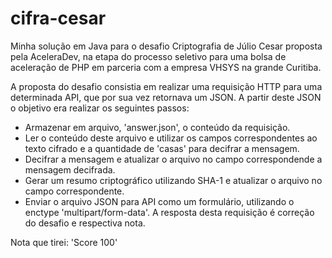 # cifra-cesar
Minha solução em Java para o desafio Criptografia de Júlio Cesar proposta pela AceleraDev, na etapa do processo seletivo para uma bolsa de aceleração de PHP em parceria com a empresa VHSYS na grande Curitiba.

A proposta do desafio consistia em realizar uma requisição HTTP para uma determinada API, que por sua vez retornava um JSON. A partir deste JSON o objetivo era realizar os seguintes passos:
- Armazenar em arquivo, 'answer.json', o conteúdo da requisição.
- Ler o conteúdo deste arquivo e utilizar os campos correspondentes ao texto cifrado e a quantidade de 'casas' para decifrar a mensagem.
- Decifrar a mensagem e atualizar o arquivo no campo correspondende a mensagem decifrada.
- Gerar um resumo criptográfico utilizando SHA-1 e atualizar o arquivo no campo correspondente.
- Enviar o arquivo JSON para API como um formulário, utilizando o enctype 'multipart/form-data'. A resposta desta requisição é correção do desafio e respectiva nota.

Nota que tirei: 'Score 100'
